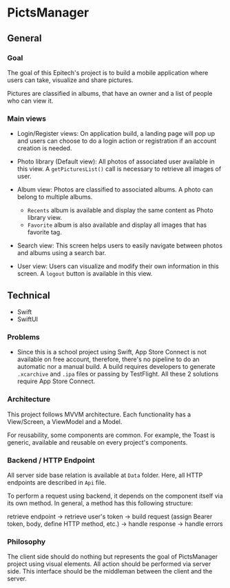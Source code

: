 # PictsManager

## General

### Goal
The goal of this Epitech's project is to build a mobile application where users can take, visualize and share pictures.

Pictures are classified in albums, that have an owner and a list of people who can view it.

### Main views
- Login/Register views: On application build, a landing page will pop up and users can choose to do a login action or registration if an account creation is needed.

- Photo library (Default view): All photos of associated user available in this view. A `getPicturesList()` call is necessary to retrieve all images of user.

- Album view: Photos are classified to associated albums. A photo can belong to multiple albums.
    - `Recents` album is available and display the same content as Photo library view.
    - `Favorite` album is also available and display all images that has favorite tag.

- Search view: This screen helps users to easily navigate between photos and albums using a search bar.

- User view: Users can visualize and modify their own information in this screen. A `logout` button is available in this view.


## Technical
- Swift
- SwiftUI

### Problems
- Since this is a school project using Swift, App Store Connect is not available on free account, therefore, there's no pipeline to do an automatic nor a manual build. A build requires developers to generate `.xcarchive` and `.ipa` files or passing by TestFlight. All these 2 solutions require App Store Connect.

### Architecture
This project follows MVVM architecture. Each functionality has a View/Screen, a ViewModel and a Model.

For reusability, some components are common. For example, the Toast is generic, available and reusable on every project's components.

### Backend / HTTP Endpoint
All server side base relation is available at `Data` folder. Here, all HTTP endpoints are described in `Api` file.

To perform a request using backend, it depends on the component itself via its own method. In general, a method has this following structure: 

retrieve endpoint -> retrieve user's token -> build request (assign Bearer token, body, define HTTP method, etc.) -> handle response -> handle errors

### Philosophy
The client side should do nothing but represents the goal of PictsManager project using visual elements. All action should be performed via server side. This interface should be the middleman between the client and the server.


